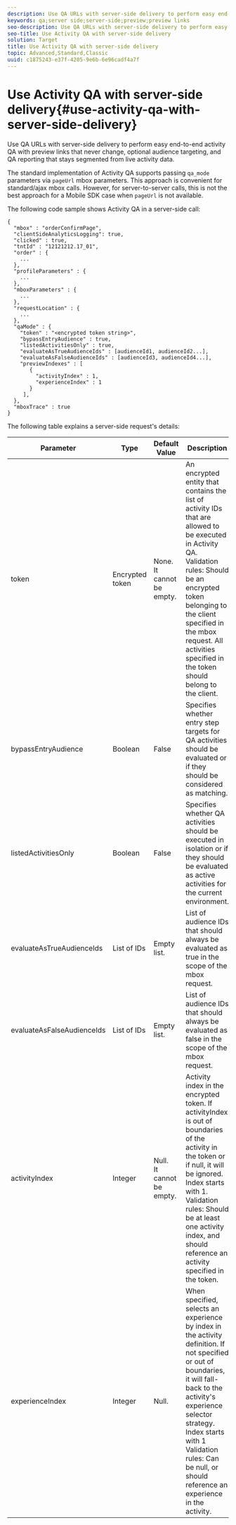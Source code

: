 ```yaml
---
description: Use QA URLs with server-side delivery to perform easy end-to-end activity QA with preview links that never change, optional audience targeting, and QA reporting that stays segmented from live activity data.
keywords: qa;server side;server-side;preview;preview links
seo-description: Use QA URLs with server-side delivery to perform easy end-to-end activity QA with preview links that never change, optional audience targeting, and QA reporting that stays segmented from live activity data.
seo-title: Use Activity QA with server-side delivery
solution: Target
title: Use Activity QA with server-side delivery
topic: Advanced,Standard,Classic
uuid: c1875243-e37f-4205-9e6b-6e96cadf4a7f
---
```


# Use Activity QA with server-side delivery{#use-activity-qa-with-server-side-delivery}

Use QA URLs with server-side delivery to perform easy end-to-end activity QA with preview links that never change, optional audience targeting, and QA reporting that stays segmented from live activity data.

The standard implementation of Activity QA supports passing `qa_mode` parameters via `pageUrl` mbox parameters. This approach is convenient for standard/ajax mbox calls. However, for server-to-server calls, this is not the best approach for a Mobile SDK case when `pageUrl` is not available.

The following code sample shows Activity QA in a server-side call:

```
{
  "mbox" : "orderConfirmPage",
  "clientSideAnalyticsLogging": true,
  "clicked" : true,
  "tntId" : "12121212.17_01",
  "order" : {
    ...
  },
  "profileParameters" : {
    ...
  },
  "mboxParameters" : {
    ...
  },
  "requestLocation" : {
    ...
  },
  "qaMode" : {
    "token" : "<encrypted token string>",
    "bypassEntryAudience" : true,
    "listedActivitiesOnly" : true,
    "evaluateAsTrueAudienceIds" : [audienceId1, audienceId2...],
    "evaluateAsFalseAudienceIds" : [audienceId3, audienceId4...],
    "previewIndexes" : [
       {
         "activityIndex" : 1,
         "experienceIndex" : 1
       }
     ],
  },
  "mboxTrace" : true
}
```

The following table explains a server-side request's details:

| Parameter | Type | Default Value | Description |
|--- |--- |--- |--- |
|token|Encrypted token|None.<br>It cannot be empty.|An encrypted entity that contains the list of activity IDs that are allowed to be executed in Activity QA.<br>Validation rules: Should be an encrypted token belonging to the client specified in the mbox request. All activities specified in the token should belong to the client.|
|bypassEntryAudience|Boolean|False|Specifies whether entry step targets for QA activities should be evaluated or if they should be considered as matching.|
|listedActivitiesOnly|Boolean|False|Specifies whether QA activities should be executed in isolation or if they should be evaluated as active activities for the current environment.|
|evaluateAsTrueAudienceIds|List of IDs|Empty list.|List of audience IDs that should always be evaluated as true in the scope of the mbox request.|
|evaluateAsFalseAudienceIds|List of IDs|Empty list.|List of audience IDs that should always be evaluated as false in the scope of the mbox request.|
|activityIndex|Integer|Null.<br>It cannot be empty.|Activity index in the encrypted token. If  activityIndex is out of boundaries of the activity in the token or if null, it will be ignored. Index starts with 1.<br>Validation rules: Should be at least one activity index, and should reference an activity specified in the token.|
|experienceIndex|Integer|Null.|When specified, selects an experience by index in the activity definition. If not specified or out of boundaries, it will fall-back to the activity's experience selector strategy. Index starts with 1  Validation rules: Can be null, or should reference an experience in the activity.|